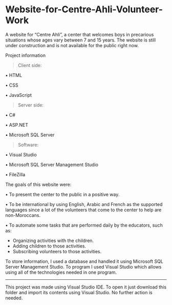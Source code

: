 # Website-for-Centre-Ahli-Volunteer-Work

A website for “Centre Ahli”, a center that welcomes boys in precarious situations whose ages vary between 7 and 15 years.
The website is still under construction and is not available for the public right now.

Project information

> Client side:

• HTML

• CSS

• JavaScript


> Server side:

• C#

• ASP.NET

• Microsoft SQL Server


> Software:

• Visual Studio

• Microsoft SQL Server Management Studio

• FileZilla


The goals of this website were:

• To present the center to the public in a positive way.

• To be international by using English, Arabic and French as the supported languages since a lot of the volunteers that come to the center to help are non-Moroccans.

• To automate some tasks that are performed daily by the educators, such as:

- Organizing activities with the children.
- Adding children to those activities.
- Subscribing volunteers to those activities.

To store information, I used a database and handled it using Microsoft SQL Server Management Studio. To program I used Visual Studio which allows using all of the technologies needed in one program.

---------------------------------------------------------------------------

This project was made using Visual Studio IDE. To open it just download this folder and import its contents using Visual Studio. No further action is needed.
